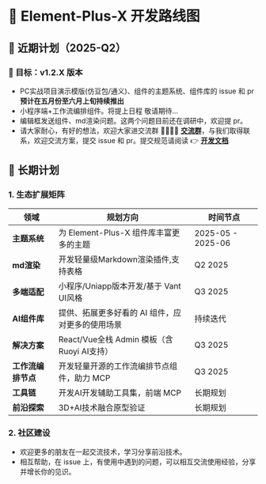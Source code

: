 # 🚀 Element-Plus-X 开发路线图

## 📅 近期计划（2025-Q2）
### 🎯 目标：v1.2.X 版本

- PC实战项目演示模版(仿豆包/通义)、组件的主题系统、组件库的 issue 和 pr  **预计在五月份至六月上旬持续推出**
- 小程序端+工作流编排组件。将提上日程 敬请期待...
- 编辑框发送组件、md渲染问题。这两个问题目前还在调研中，欢迎提 pr。
- 请大家耐心，有好的想法，欢迎大家进交流群 👨‍👩‍👧‍👧 **[交流群](https://github.com/element-plus-x/Element-Plus-X?tab=readme-ov-file#-%E7%A4%BE%E5%8C%BA%E6%94%AF%E6%8C%81)**，与我们取得联系，欢迎交流方案，提交 issue 和 pr。提交规范请阅读 👉 **[开发文档](https://element-plus-x.com/guide/develop.html)**

## 🌱 长期计划
### 1. 生态扩展矩阵
| 领域         | 规划方向                          | 时间节点   |
|--------------|-----------------------------------|------------|
| **主题系统** | 为 Element-Plus-X 组件库丰富更多的主题 | 2025-05 - 2025-06 |
| **md渲染** | 开发轻量级Markdown渲染插件,支持表格        | Q2 2025 |
| **多端适配** | 小程序/Uniapp版本开发/基于 Vant UI风格 | Q3 2025    |
| **AI组件库** | 提供、拓展更多好看的 AI 组件，应对更多的使用场景 | 持续迭代   |
| **解决方案** | React/Vue全栈 Admin 模板（含Ruoyi AI支持） | Q3 2025 |
| **工作流编排节点** | 开发轻量开源的工作流编排节点组件，助力 MCP     | Q3 2025 |
| **工具链**   | 开发AI开发辅助工具集，前端 MCP               | 长期规划   |
| **前沿探索** | 3D+AI技术融合原型验证             | 长期规划   |

### 2. 社区建设
-  欢迎更多的朋友在一起交流技术，学习分享前沿技术。
-  相互帮助，在 issue 上，有使用中遇到的问题，可以相互交流使用经验，分享并增长你的见识。
